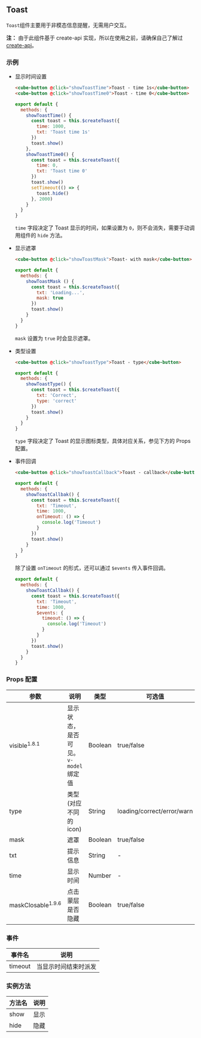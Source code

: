 ## Toast

`Toast`组件主要用于非模态信息提醒，无需用户交互。

__注：__ 由于此组件基于 create-api 实现，所以在使用之前，请确保自己了解过 [create-api](#/zh-CN/docs/create-api)。

### 示例

- 显示时间设置

  ```html
  <cube-button @click="showToastTime">Toast - time 1s</cube-button>
  <cube-button @click="showToastTime0">Toast - time 0</cube-button>
  ```
  ```js
  export default {
    methods: {
      showToastTime() {
        const toast = this.$createToast({
          time: 1000,
          txt: 'Toast time 1s'
        })
        toast.show()
      },
      showToastTime0() {
        const toast = this.$createToast({
          time: 0,
          txt: 'Toast time 0'
        })
        toast.show()
        setTimeout(() => {
          toast.hide()
        }, 2000)
      }
    }
  }
  ```

  `time` 字段决定了 Toast 显示的时间，如果设置为 `0`，则不会消失，需要手动调用组件的 `hide` 方法。

- 显示遮罩

  ```html
  <cube-button @click="showToastMask">Toast- with mask</cube-button>
  ```
  ```js
  export default {
    methods: {
      showToastMask () {
        const toast = this.$createToast({
          txt: 'Loading...',
          mask: true
        })
        toast.show()
      }
    }
  }
  ```

  `mask` 设置为 `true` 时会显示遮罩。

- 类型设置

  ```html
  <cube-button @click="showToastType">Toast - type</cube-button>
  ```
  ```js
  export default {
    methods: {
      showToastType() {
        const toast = this.$createToast({
          txt: 'Correct',
          type: 'correct'
        })
        toast.show()
      }
    }
  }
  ```

  `type` 字段决定了 Toast 的显示图标类型，具体对应关系，参见下方的 Props 配置。

- 事件回调

  ```html
  <cube-button @click="showToastCallback">Toast - callback</cube-button>
  ```

  ```js
  export default {
    methods: {
      showToastCallbak() {
        const toast = this.$createToast({
          txt: 'Timeout',
          time: 1000,
          onTimeout: () => {
            console.log('Timeout')
          }
        })
        toast.show()
      }
    }
  }
  ```

  除了设置 `onTimeout` 的形式，还可以通过 `$events` 传入事件回调。

  ```js
  export default {
    methods: {
      showToastCallbak() {
        const toast = this.$createToast({
          txt: 'Timeout',
          time: 1000,
          $events: {
            timeout: () => {
              console.log('Timeout')
            }
          }
        })
        toast.show()
      }
    }
  }
  ```

### Props 配置

| 参数 | 说明 | 类型 | 可选值 | 默认值 |
| - | - | - | - | - |
| visible<sup>1.8.1</sup> | 显示状态，是否可见。`v-model`绑定值 | Boolean | true/false | false |
| type | 类型(对应不同的 icon) | String  | loading/correct/error/warn | loading |
| mask | 遮罩 | Boolean | true/false | false |
| txt | 提示信息 | String  | - | '' |
| time | 显示时间 | Number  | - | 3000 |
| maskClosable<sup>1.9.6</sup> | 点击蒙层是否隐藏 | Boolean | true/false | false |

### 事件

| 事件名 | 说明 |
| - | - |
| timeout | 当显示时间结束时派发 |

### 实例方法

| 方法名 | 说明 |
| - | - |
| show | 显示 |
| hide | 隐藏 |
